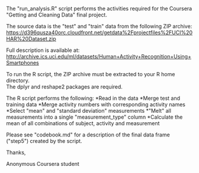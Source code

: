 The "run_analysis.R" script performs the activities required for the Coursera "Getting and Cleaning Data" final project.

The source data is the "test" and "train" data from the following ZIP archive:
https://d396qusza40orc.cloudfront.net/getdata%2Fprojectfiles%2FUCI%20HAR%20Dataset.zip 

Full description is available at:
http://archive.ics.uci.edu/ml/datasets/Human+Activity+Recognition+Using+Smartphones 

To run the R script, the ZIP archive must be extracted to your R home directory.  
The dplyr and reshape2 packages are required.

The R script performs the following:
*Read in the data
*Merge test and training data
*Merge activity numbers with corresponding activity names
*Select "mean" and "standard deviation" measurements
*"Melt" all measurements into a single "measurement_type" column
*Calculate the mean of all combinations of subject, activity and measurement

Please see "codebook.md" for a description of the final data frame ("step5") created by the script.

Thanks,

Anonymous Coursera student
